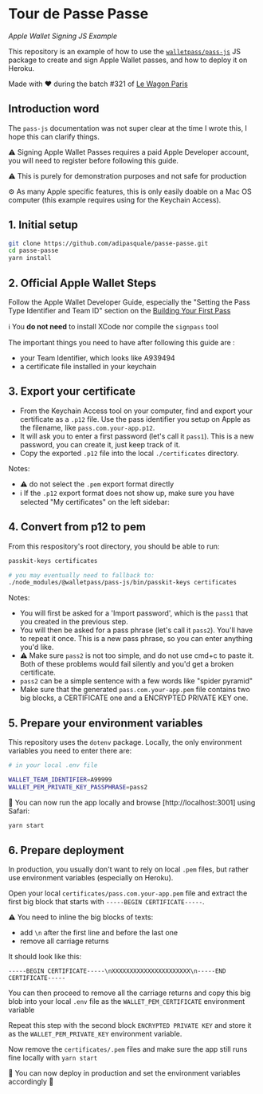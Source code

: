 # Tour de Passe Passe

*Apple Wallet Signing JS Example*

This repository is an example of how to use the
[`walletpass/pass-js`](https://github.com/walletpass/pass-js) JS package
to create and sign Apple Wallet passes, and how to deploy it on Heroku.

Made with ❤️ during the batch #321 of [Le Wagon Paris](https://www.lewagon.com)

## Introduction word

The `pass-js`  documentation was not super clear at the time I wrote this,
I hope this can clarify things.

⚠️ Signing Apple Wallet Passes requires a paid Apple Developer account, you will
need to register before following this guide.

⚠️ This is purely for demonstration purposes and not safe for production

⚙️ As many Apple specific features, this is only easily doable on a Mac OS
computer (this example requires using for the Keychain Access).

## 1. Initial setup

```sh
git clone https://github.com/adipasquale/passe-passe.git
cd passe-passe
yarn install
```

## 2. Official Apple Wallet Steps

Follow the Apple Wallet Developer Guide, especially the
"Setting the Pass Type Identifier and Team ID" section on the
[Building Your First Pass](https://developer.apple.com/library/archive/documentation/UserExperience/Conceptual/PassKit_PG/YourFirst.html#//apple_ref/doc/uid/TP40012195-CH2-SW1)

ℹ️ You **do not need** to install XCode nor compile the `signpass` tool

The important things you need to have after following this guide are :

- your Team Identifier, which looks like A939494
- a certificate file installed in your keychain

## 3. Export your certificate

- From the Keychain Access tool on your computer, find and export your
certificate as a `.p12` file.
Use the pass identifier you setup on Apple as the filename,
like `pass.com.your-app.p12`.
- It will ask you to enter a first password (let's call it `pass1`).
This is a new password, you can create it, just keep track of it.
- Copy the exported `.p12` file into the local `./certificates` directory.

Notes:

- ⚠️ do not select the `.pem` export format directly
- ℹ️ If the `.p12` export format does not show up, make sure you have selected
"My certificates" on the left sidebar:

## 4. Convert from p12 to pem

From this respository's root directory, you should be able to run:

```sh
passkit-keys certificates

# you may eventually need to fallback to:
./node_modules/@walletpass/pass-js/bin/passkit-keys certificates
```

Notes:

- You will first be asked for a 'Import password', which is the `pass1` that you
created in the previous step.
- You will then be asked for a pass phrase (let's call it `pass2`). You'll have
to repeat it once. This is a new pass phrase, so you can enter anything you'd
like.
- ⚠️ Make sure `pass2` is not too simple, and do not use cmd+c to paste it.
Both of these problems would fail silently and you'd get a broken certificate.
- `pass2` can be a simple sentence with a few words like "spider pyramid"
- Make sure that the generated `pass.com.your-app.pem` file contains two big
blocks, a CERTIFICATE one and a ENCRYPTED PRIVATE KEY one.

## 5. Prepare your environment variables

This repository uses the `dotenv` package. Locally, the only environment
variables you need to enter there are:

```sh
# in your local .env file

WALLET_TEAM_IDENTIFIER=A99999
WALLET_PEM_PRIVATE_KEY_PASSPHRASE=pass2
```

🚀 You can now run the app locally and browse [http://localhost:3001]
using Safari:

```sh
yarn start
```

## 6. Prepare deployment

In production, you usually don't want to rely on local `.pem` files, but rather
use environment variables (especially on Heroku).

Open your local `certificates/pass.com.your-app.pem` file and extract the first
big block that starts with `-----BEGIN CERTIFICATE-----`.

⚠️ You need to inline the big blocks of texts:

- add `\n` after the first line and before the last one
- remove all carriage returns

It should look like this:

```
-----BEGIN CERTIFICATE-----\nXXXXXXXXXXXXXXXXXXXXXX\n-----END CERTIFICATE-----
```

You can then proceed to remove all the carriage returns and copy this big blob
into your local `.env` file as the `WALLET_PEM_CERTIFICATE` environment variable

Repeat this step with the second block `ENCRYPTED PRIVATE KEY` and store it
as the `WALLET_PEM_PRIVATE_KEY` environment variable.

Now remove the `certificates/.pem` files and make sure the app still runs fine
locally with `yarn start`

🏁 You can now deploy in production and set the environment variables
accordingly 🏁
